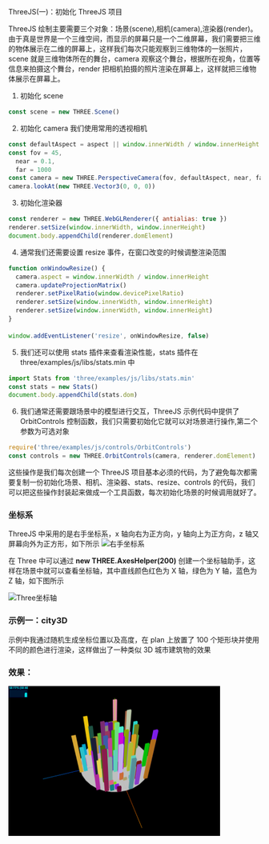 ThreeJS(一)：初始化 ThreeJS 项目

ThreeJS 绘制主要需要三个对象：场景(scene),相机(camera),渲染器(render)。由于真是世界是一个三维空间，而显示的屏幕只是一个二维屏幕，我们需要把三维的物体展示在二维的屏幕上，这样我们每次只能观察到三维物体的一张照片，scene 就是三维物体所在的舞台，camera 观察这个舞台，根据所在视角，位置等信息来拍摄这个舞台，render 把相机拍摄的照片渲染在屏幕上，这样就把三维物体展示在屏幕上。

1. 初始化 scene

```js
const scene = new THREE.Scene()
```

2. 初始化 camera
   我们使用常用的透视相机

```js
const defaultAspect = aspect || window.innerWidth / window.innerHeight
const fov = 45,
  near = 0.1,
  far = 1000
const camera = new THREE.PerspectiveCamera(fov, defaultAspect, near, far)
camera.lookAt(new THREE.Vector3(0, 0, 0))
```

3. 初始化渲染器

```js
const renderer = new THREE.WebGLRenderer({ antialias: true })
renderer.setSize(window.innerWidth, window.innerHeight)
document.body.appendChild(renderer.domElement)
```

4. 通常我们还需要设置 resize 事件，在窗口改变的时候调整渲染范围

```js
function onWindowResize() {
  camera.aspect = window.innerWidth / window.innerHeight
  camera.updateProjectionMatrix()
  renderer.setPixelRatio(window.devicePixelRatio)
  renderer.setSize(window.innerWidth, window.innerHeight)
  renderer.setSize(window.innerWidth, window.innerHeight)
}

window.addEventListener('resize', onWindowResize, false)
```

5. 我们还可以使用 stats 插件来查看渲染性能，stats 插件在 three/examples/js/libs/stats.min 中

```js
import Stats from 'three/examples/js/libs/stats.min'
const stats = new Stats()
document.body.appendChild(stats.dom)
```

6. 我们通常还需要跟场景中的模型进行交互，ThreeJS 示例代码中提供了 OrbitControls 控制函数，我们只需要初始化它就可以对场景进行操作,第二个参数为可选对象

```js
require('three/examples/js/controls/OrbitControls')
const controls = new THREE.OrbitControls(camera, renderer.domElement)
```

这些操作是我们每次创建一个 ThreeJS 项目基本必须的代码，为了避免每次都需要复制一份初始化场景、相机、渲染器、stats、resize、controls 的代码，我们可以把这些操作封装起来做成一个工具函数，每次初始化场景的时候调用就好了。

### 坐标系

ThreeJS 中采用的是右手坐标系，x 轴向右为正方向，y 轴向上为正方向，z 轴又屏幕向外为正方形，如下所示
![右手坐标系](https://img-blog.csdn.net/20161219120407406?watermark/2/text/aHR0cDovL2Jsb2cuY3Nkbi5uZXQvUVE0MDg4OTY0MzY=/font/5a6L5L2T/fontsize/400/fill/I0JBQkFCMA==/dissolve/70/gravity/Center)

在 Three 中可以通过 **new THREE.AxesHelper(200)** 创建一个坐标轴助手，这样在场景中就可以查看坐标轴，其中直线颜色红色为 X 轴，绿色为 Y 轴，蓝色为 Z 轴，如下图所示

![Three坐标轴](https://img-blog.csdn.net/20161219120259390?watermark/2/text/aHR0cDovL2Jsb2cuY3Nkbi5uZXQvUVE0MDg4OTY0MzY=/font/5a6L5L2T/fontsize/400/fill/I0JBQkFCMA==/dissolve/70/gravity/Center)

### 示例一：city3D

示例中我通过随机生成坐标位置以及高度，在 plan 上放置了 100 个矩形块并使用不同的颜色进行渲染，这样做出了一种类似 3D 城市建筑物的效果

### 效果：

<img src='./result.png' height='300px'>
